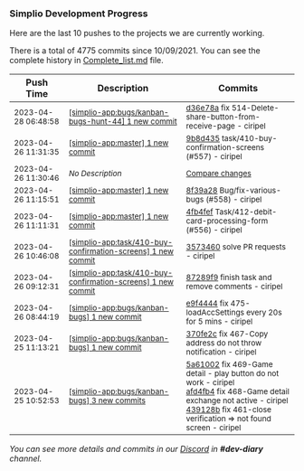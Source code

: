 
### Simplio Development Progress

Here are the last 10 pushes to the projects we are currently working.

There is a total of 4775 commits since 10/09/2021. You can see the complete history in
 [Complete_list.md](Complete_list.md) file.

| Push Time | Description | Commits |
| --- | --- | --- |
| <sub>2023-04-28 06:48:58</sub> | <sub>[[simplio-app:bugs/kanban\-bugs\-hunt\-44] 1 new commit](https://github.com/SimplioOfficial/simplio-app/commit/d36e78a0bf7e67c13a8c4d6ffdd347a1ce0ef218)</sub> | <sub>[d36e78a](https://github.com/SimplioOfficial/simplio-app/commit/d36e78a0bf7e67c13a8c4d6ffdd347a1ce0ef218) fix 514-Delete-share-button-from-receive-page - ciripel</sub> |
| <sub>2023-04-26 11:31:35</sub> | <sub>[[simplio-app:master] 1 new commit](https://github.com/SimplioOfficial/simplio-app/commit/9b8d4351ea60b44ec0c01fada6446e2fbb17b385)</sub> | <sub>[9b8d435](https://github.com/SimplioOfficial/simplio-app/commit/9b8d4351ea60b44ec0c01fada6446e2fbb17b385) task/410-buy-confirmation-screens (#557) - ciripel</sub> |
| <sub>2023-04-26 11:30:46</sub> | <sub>_No Description_</sub> | <sub>[Compare changes](https://github.com/SimplioOfficial/simplio-app/compare/3573460a91e1...336da9e969b7)</sub> |
| <sub>2023-04-26 11:15:51</sub> | <sub>[[simplio-app:master] 1 new commit](https://github.com/SimplioOfficial/simplio-app/commit/8f39a288c3506337690da7f9457aefacf559579d)</sub> | <sub>[8f39a28](https://github.com/SimplioOfficial/simplio-app/commit/8f39a288c3506337690da7f9457aefacf559579d) Bug/fix-various-bugs (#558) - ciripel</sub> |
| <sub>2023-04-26 11:11:31</sub> | <sub>[[simplio-app:master] 1 new commit](https://github.com/SimplioOfficial/simplio-app/commit/4fb4fef5bfcbf0aa9345cae94839e2b1d5dcbb01)</sub> | <sub>[4fb4fef](https://github.com/SimplioOfficial/simplio-app/commit/4fb4fef5bfcbf0aa9345cae94839e2b1d5dcbb01) Task/412-debit-card-processing-form (#556) - ciripel</sub> |
| <sub>2023-04-26 10:46:08</sub> | <sub>[[simplio-app:task/410\-buy\-confirmation\-screens] 1 new commit](https://github.com/SimplioOfficial/simplio-app/commit/3573460a91e19b3063e1413b2de2a0e11be346f2)</sub> | <sub>[3573460](https://github.com/SimplioOfficial/simplio-app/commit/3573460a91e19b3063e1413b2de2a0e11be346f2) solve PR requests - ciripel</sub> |
| <sub>2023-04-26 09:12:31</sub> | <sub>[[simplio-app:task/410\-buy\-confirmation\-screens] 1 new commit](https://github.com/SimplioOfficial/simplio-app/commit/87289f9c821e669c33009ca24b08bf807c26fc8a)</sub> | <sub>[87289f9](https://github.com/SimplioOfficial/simplio-app/commit/87289f9c821e669c33009ca24b08bf807c26fc8a) finish task and remove comments - ciripel</sub> |
| <sub>2023-04-26 08:44:19</sub> | <sub>[[simplio-app:bugs/kanban\-bugs] 1 new commit](https://github.com/SimplioOfficial/simplio-app/commit/e9f44447d0bf064d6ea34f0fb8fe41d53194eaf8)</sub> | <sub>[e9f4444](https://github.com/SimplioOfficial/simplio-app/commit/e9f44447d0bf064d6ea34f0fb8fe41d53194eaf8) fix 475-loadAccSettings every 20s for 5 mins - ciripel</sub> |
| <sub>2023-04-25 11:13:21</sub> | <sub>[[simplio-app:bugs/kanban\-bugs] 1 new commit](https://github.com/SimplioOfficial/simplio-app/commit/370fe2ceb489e4738ffdc44d9e280dba734b1c52)</sub> | <sub>[370fe2c](https://github.com/SimplioOfficial/simplio-app/commit/370fe2ceb489e4738ffdc44d9e280dba734b1c52) fix 467-Copy address do not throw notification - ciripel</sub> |
| <sub>2023-04-25 10:52:53</sub> | <sub>[[simplio-app:bugs/kanban\-bugs] 3 new commits](https://github.com/SimplioOfficial/simplio-app/compare/694a5b8da73c...439128b1e52b)</sub> | <sub>[5a61002](https://github.com/SimplioOfficial/simplio-app/commit/5a610029a5f454f1e4afe06459a6478e406d84b6) fix 469-Game detail - play button do not work - ciripel<br>[afd4fb4](https://github.com/SimplioOfficial/simplio-app/commit/afd4fb43e13a268f4f1ec5c766133c8cd60735b8) fix 468-Game detail exchange not active - ciripel<br>[439128b](https://github.com/SimplioOfficial/simplio-app/commit/439128b1e52bcb2a459e322e45b666e4789ef043) fix 461-close verification => not found screen - ciripel</sub> |

_You can see more details and commits in our [Discord](https://discord.gg/aKhjuwZmdP) in **#dev-diary** channel._
